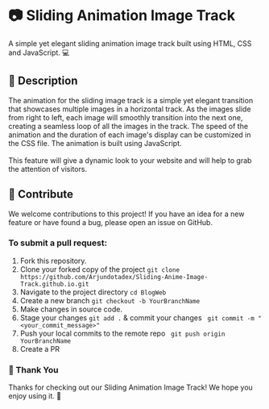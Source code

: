 # 📷 Sliding Animation Image Track
A simple yet elegant sliding animation image track built using HTML, CSS and JavaScript. 💻

## 🎨 Description
The animation for the sliding image track is a simple yet elegant transition that showcases multiple images in a horizontal track. As the images slide from right to left, each image will smoothly transition into the next one, creating a seamless loop of all the images in the track. The speed of the animation and the duration of each image's display can be customized in the CSS file. The animation is built using JavaScript. 
<br/><br/>
This feature will give a dynamic look to your website and will help to grab the attention of visitors.

## 🤝 Contribute
We welcome contributions to this project! If you have an idea for a new feature or have found a bug, please open an issue on GitHub.

### To submit a pull request:

1. Fork this repository.
2. Clone your forked copy of the project `git clone https://github.com/Arjundotadex/Sliding-Anime-Image-Track.github.io.git`
3. Navigate to the project directory `cd BlogWeb`
4. Create a new branch `git checkout -b YourBranchName`
5. Make changes in source code.
6. Stage your changes `git add .` & commit your changes ` git commit -m "<your_commit_message>"`
7. Push your local commits to the remote repo ` git push origin YourBranchName`
8. Create a PR

### 🎉 Thank You
Thanks for checking out our Sliding Animation Image Track! We hope you enjoy using it. 🚀
